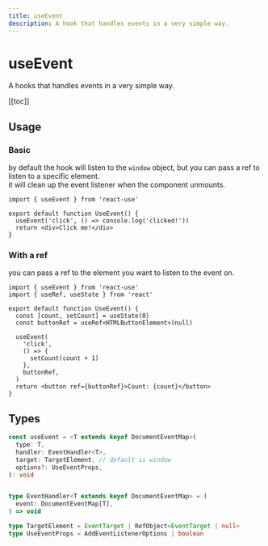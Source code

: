 ```yaml
---
title: useEvent
description: A hook that handles events in a very simple way.
---
```


# useEvent

A hooks that handles events in a very simple way.

[[toc]]

## Usage

### Basic

by default the hook will listen to the `window` object, but you can pass a ref to listen to a specific element.
<br />
it will clean up the event listener when the component unmounts.

```tsx
import { useEvent } from 'react-use'

export default function UseEvent() {
  useEvent('click', () => console.log('clicked!'))
  return <div>Click me!</div>
}
```

### With a ref

you can pass a ref to the element you want to listen to the event on.

```tsx
import { useEvent } from 'react-use'
import { useRef, useState } from 'react'

export default function UseEvent() {
  const [count, setCount] = useState(0)
  const buttonRef = useRef<HTMLButtonElement>(null)

  useEvent(
    'click',
    () => {
      setCount(count + 1)
    },
    buttonRef,
  )
  return <button ref={buttonRef}>Count: {count}</button>
}
```

<div>
    <div ref="demo"></div>
</div>

## Types

```ts
const useEvent = <T extends keyof DocumentEventMap>(
  type: T,
  handler: EventHandler<T>,
  target: TargetElement, // default is window
  options?: UseEventProps,
): void


type EventHandler<T extends keyof DocumentEventMap> = (
  event: DocumentEventMap[T],
) => void

type TargetElement = EventTarget | RefObject<EventTarget | null>
type UseEventProps = AddEventListenerOptions | boolean
```

<script setup>
import { createElement } from 'react'
import { createRoot } from 'react-dom/client'
import { ref, onMounted } from 'vue'
import UseEvent from './use-event.tsx'

const demo = ref()

onMounted(() => {
  const root = createRoot(demo.value)
  root.render(createElement(UseEvent, {}, null))
})

</script>
